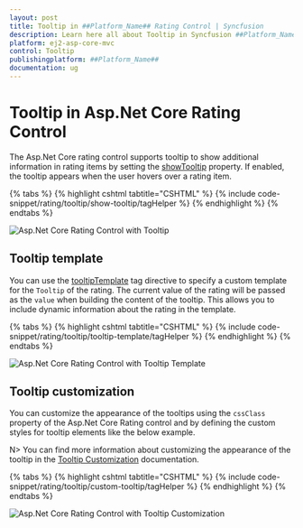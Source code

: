 ```yaml
---
layout: post
title: Tooltip in ##Platform_Name## Rating Control | Syncfusion
description: Learn here all about Tooltip in Syncfusion ##Platform_Name## Rating control of Syncfusion Essential JS 2 and more.
platform: ej2-asp-core-mvc
control: Tooltip
publishingplatform: ##Platform_Name##
documentation: ug
---
```


# Tooltip in Asp.Net Core Rating Control

The Asp.Net Core rating control supports tooltip to show additional information in rating items by setting the [showTooltip](https://help.syncfusion.com/cr/aspnetcore-js2/Syncfusion.EJ2.Inputs.Rating.html#Syncfusion_EJ2_Inputs_Rating_ShowTooltip) property. If enabled, the tooltip appears when the user hovers over a rating item.

{% tabs %}
{% highlight cshtml tabtitle="CSHTML" %}
{% include code-snippet/rating/tooltip/show-tooltip/tagHelper %}
{% endhighlight %}
{% endtabs %}

![Asp.Net Core Rating Control with Tooltip](./images/rating-tooltip.png)

## Tooltip template

You can use the [tooltipTemplate](https://help.syncfusion.com/cr/aspnetcore-js2/Syncfusion.EJ2.Inputs.Rating.html#Syncfusion_EJ2_Inputs_Rating_TooltipTemplate) tag directive to specify a custom template for the `Tooltip` of the rating. The current value of the rating will be passed as the `value` when building the content of the tooltip. This allows you to include dynamic information about the rating in the template.

{% tabs %}
{% highlight cshtml tabtitle="CSHTML" %}
{% include code-snippet/rating/tooltip/tooltip-template/tagHelper %}
{% endhighlight %}
{% endtabs %}

![Asp.Net Core Rating Control with Tooltip Template](./images/rating-tooltip-template.png)


## Tooltip customization

You can customize the appearance of the tooltips using the `cssClass` property of the Asp.Net Core Rating control and by defining the custom styles for tooltip elements like the below example.

N> You can find more information about customizing the appearance of the tooltip in the [Tooltip Customization](https://ej2.syncfusion.com/aspnetcore/documentation/tooltip/style) documentation.

{% tabs %}
{% highlight cshtml tabtitle="CSHTML" %}
{% include code-snippet/rating/tooltip/custom-tooltip/tagHelper %}
{% endhighlight %}
{% endtabs %}

![Asp.Net Core Rating Control with Tooltip Customization](./images/rating-custom-tooltip.png)